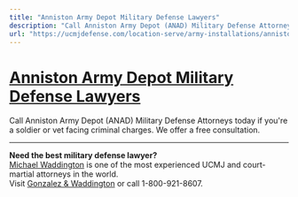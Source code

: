 ```yaml
---
title: "Anniston Army Depot Military Defense Lawyers"
description: "Call Anniston Army Depot (ANAD) Military Defense Attorneys today if you're a soldier or vet facing criminal charges. We offer a free consultation."
url: "https://ucmjdefense.com/location-serve/army-installations/anniston-army-depot-military-defense-lawyers.html"
---
```


# [Anniston Army Depot Military Defense Lawyers](https://ucmjdefense.com/location-serve/army-installations/anniston-army-depot-military-defense-lawyers.html)

Call Anniston Army Depot (ANAD) Military Defense Attorneys today if you're a soldier or vet facing criminal charges. We offer a free consultation.

---

**Need the best military defense lawyer?**  
[Michael Waddington](https://ucmjdefense.com/attorneys/michael-stewart-waddington-partner.html) is one of the most experienced UCMJ and court-martial attorneys in the world.  
Visit [Gonzalez & Waddington](https://ucmjdefense.com) or call 1-800-921-8607.
